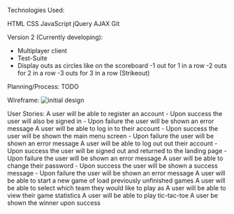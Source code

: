 
Technologies Used:

HTML
CSS
JavaScript
jQuery
AJAX
Git

Version 2 (Currently developing):

  - Multiplayer client
  - Test-Suite
  - Display outs as circles like on the scoreboard
	   -1 out for 1 in a row
	   -2 outs for 2 in a row
	   -3 outs for 3 in a row (Strikeout)


Planning/Process:
TODO

Wireframe:
![initial design](https://i.imgur.com/qDUpudt.png)

User Stories:
  A user will be able to register an account
    - Upon success the user will also be signed in
    - Upon failure the user will be shown an error message
  A user will be able to log in to their account
    - Upon success the user will be shown the main menu screen
    - Upon failure the user will be shown an error message
  A user will be able to log out out their account
    - Upon success the user will be signed out and returned to the landing page
    - Upon failure the user will be shown an error message
  A user will be able to change their password
    - Upon success the user will be shown a success message
    - Upon failure the user will be shown an error message
  A user will be able to start a new game of load previously unfinished games
  A user will be able to select which team they would like to play as
  A user will be able to view their game statistics
  A user will be able to play tic-tac-toe
  A user be shown the winner upon success
